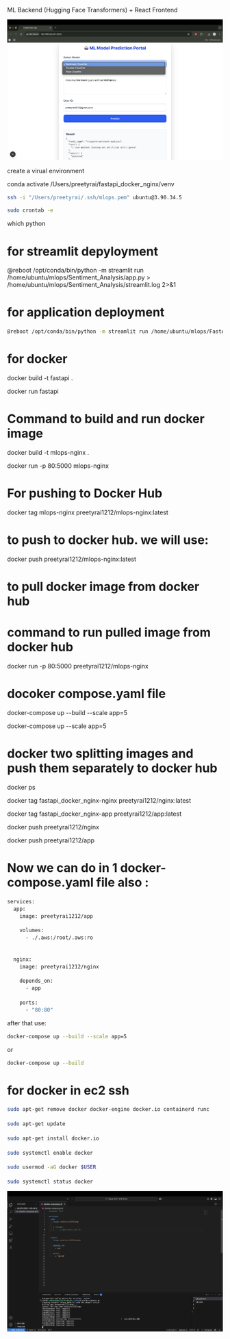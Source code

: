 
ML Backend (Hugging Face Transformers) + React Frontend

![alt text](application.png)

create a virual environment
 
conda activate /Users/preetyrai/fastapi_docker_nginx/venv

```bash
ssh -i "/Users/preetyrai/.ssh/mlops.pem" ubuntu@3.90.34.5

```

```bash
sudo crontab -e 

```

which python 

# for streamlit depyloyment
 @reboot /opt/conda/bin/python -m streamlit run /home/ubuntu/mlops/Sentiment_Analysis/app.py > /home/ubuntu/mlops/Sentiment_Analysis/streamlit.log 2>&1 


# for application deployment 

```bash
@reboot /opt/conda/bin/python -m streamlit run /home/ubuntu/mlops/FastAPI_Nginx_HuggingFaceTransfromers/app.py > /home/ubuntu/mlops/FastAPI_Nginx_HuggingFaceTransfromers/app.log 2>&1

```


# for docker

docker build -t fastapi .

docker run fastapi 



# Command to build and run docker image 
docker build -t mlops-nginx .

docker run -p 80:5000 mlops-nginx


# For pushing to Docker Hub 

docker tag mlops-nginx preetyrai1212/mlops-nginx:latest 

# to push to docker hub. we will use: 
docker push preetyrai1212/mlops-nginx:latest

# to pull docker image from docker hub


# command to run pulled image from docker hub 
docker run -p 80:5000 preetyrai1212/mlops-nginx


# docoker compose.yaml file 


docker-compose up --build --scale app=5 

docker-compose up --scale app=5



# docker two splitting images and push them separately to docker hub 
docker ps

docker tag fastapi_docker_nginx-nginx preetyrai1212/nginx:latest


docker tag fastapi_docker_nginx-app preetyrai1212/app:latest

docker push preetyrai1212/nginx

docker push preetyrai1212/app 

# Now we can do in 1 docker-compose.yaml file also : 
``` bash
services:
  app:
    image: preetyrai1212/app

    volumes:
      - ./.aws:/root/.aws:ro

  
  nginx:
    image: preetyrai1212/nginx

    depends_on:
      - app

    ports:
      - "80:80"

```
after that use: 
```bash
docker-compose up --build --scale app=5

``` 
or 

```bash
docker-compose up --build 

```


# for docker in ec2 ssh
```bash 
sudo apt-get remove docker docker-engine docker.io containerd runc 

sudo apt-get update 

sudo apt-get install docker.io 

sudo systemctl enable docker 

sudo usermod -aG docker $USER 

sudo systemctl status docker

```

![alt text](ssh.png)



